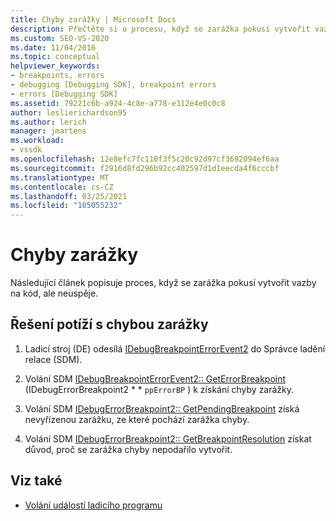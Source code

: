 ```yaml
---
title: Chyby zarážky | Microsoft Docs
description: Přečtěte si o procesu, když se zarážka pokusí vytvořit vazby na kód, ale nefunguje a jak řešit chyby zarážek.
ms.custom: SEO-VS-2020
ms.date: 11/04/2016
ms.topic: conceptual
helpviewer_keywords:
- breakpoints, errors
- debugging [Debugging SDK], breakpoint errors
- errors [Debugging SDK]
ms.assetid: 79221c6b-a924-4c8e-a778-e312e4e0c0c8
author: leslierichardson95
ms.author: lerich
manager: jmartens
ms.workload:
- vssdk
ms.openlocfilehash: 12e8efc7fc110f3f5c20c92d97cf3692094ef6aa
ms.sourcegitcommit: f2916d8fd296b92cc402597d1d1eecda4f6cccbf
ms.translationtype: MT
ms.contentlocale: cs-CZ
ms.lasthandoff: 03/25/2021
ms.locfileid: "105055232"
---
```

# <a name="breakpoint-errors"></a>Chyby zarážky
Následující článek popisuje proces, když se zarážka pokusí vytvořit vazby na kód, ale neuspěje.

## <a name="troubleshoot-a-breakpoint-error"></a>Řešení potíží s chybou zarážky

1. Ladicí stroj (DE) odesílá [IDebugBreakpointErrorEvent2](../../extensibility/debugger/reference/idebugbreakpointerrorevent2.md) do Správce ladění relace (SDM).

2. Volání SDM [IDebugBreakpointErrorEvent2:: GetErrorBreakpoint](../../extensibility/debugger/reference/idebugbreakpointerrorevent2-geterrorbreakpoint.md) (IDebugErrorBreakpoint2 * * `ppErrorBP` ) k získání chyby zarážky.

3. Volání SDM [IDebugErrorBreakpoint2:: GetPendingBreakpoint](../../extensibility/debugger/reference/idebugerrorbreakpoint2-getpendingbreakpoint.md) získá nevyřízenou zarážku, ze které pochází zarážka chyby.

4. Volání SDM [IDebugErrorBreakpoint2:: GetBreakpointResolution](../../extensibility/debugger/reference/idebugerrorbreakpoint2-getbreakpointresolution.md) získat důvod, proč se zarážka chyby nepodařilo vytvořit.

## <a name="see-also"></a>Viz také
- [Volání událostí ladicího programu](../../extensibility/debugger/calling-debugger-events.md)
